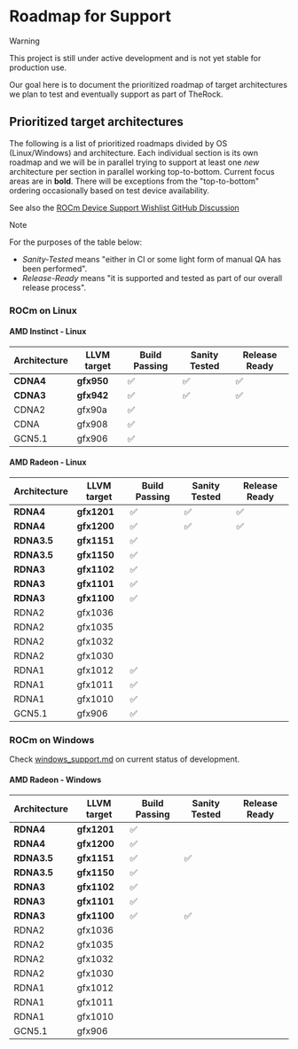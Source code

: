 # Roadmap for Support

> [!WARNING]
> This project is still under active development and is not yet stable for
> production use.

Our goal here is to document the prioritized roadmap of target architectures we plan to test and eventually support as part of TheRock.

## Prioritized target architectures

The following is a list of prioritized roadmaps divided by OS (Linux/Windows) and architecture. Each individual section is its own roadmap and we will be in parallel trying to support at least one *new* architecture per section in parallel working top-to-bottom. Current focus areas are in __bold__. There will be exceptions from the "top-to-bottom" ordering occasionally based on test device availability.

See also the [ROCm Device Support Wishlist GitHub Discussion](https://github.com/ROCm/ROCm/discussions/4276)

> [!NOTE]
> For the purposes of the table below:
>
> - *Sanity-Tested* means "either in CI or some light form of manual QA has been performed".
> - *Release-Ready* means "it is supported and tested as part of our overall release process".

### ROCm on Linux

#### AMD Instinct - Linux

| Architecture | LLVM target | Build Passing | Sanity Tested | Release Ready |
| ------------ | ----------- | ------------- | ------------- | ------------- |
| **CDNA4**    | **gfx950**  | ✅            | ✅            | ✅            |
| **CDNA3**    | **gfx942**  | ✅            | ✅            | ✅            |
| CDNA2        | gfx90a      | ✅            |               |               |
| CDNA         | gfx908      | ✅            |               |               |
| GCN5.1       | gfx906      | ✅            |               |               |

#### AMD Radeon - Linux

| Architecture | LLVM target | Build Passing | Sanity Tested | Release Ready |
| ------------ | ----------- | ------------- | ------------- | ------------- |
| **RDNA4**    | **gfx1201** | ✅            | ✅            | ✅            |
| **RDNA4**    | **gfx1200** | ✅            | ✅            | ✅            |
| **RDNA3.5**  | **gfx1151** | ✅            |               |               |
| **RDNA3.5**  | **gfx1150** | ✅            |               |               |
| **RDNA3**    | **gfx1102** | ✅            |               |               |
| **RDNA3**    | **gfx1101** | ✅            |               |               |
| **RDNA3**    | **gfx1100** | ✅            |               |               |
| RDNA2        | gfx1036     |               |               |               |
| RDNA2        | gfx1035     |               |               |               |
| RDNA2        | gfx1032     |               |               |               |
| RDNA2        | gfx1030     |               |               |               |
| RDNA1        | gfx1012     | ✅            |               |               |
| RDNA1        | gfx1011     | ✅            |               |               |
| RDNA1        | gfx1010     | ✅            |               |               |
| GCN5.1       | gfx906      | ✅            |               |               |

### ROCm on Windows

Check [windows_support.md](docs/development/windows_support.md) on current status of development.

#### AMD Radeon - Windows

| Architecture | LLVM target | Build Passing | Sanity Tested | Release Ready |
| ------------ | ----------- | ------------- | ------------- | ------------- |
| **RDNA4**    | **gfx1201** | ✅            |               |               |
| **RDNA4**    | **gfx1200** | ✅            |               |               |
| **RDNA3.5**  | **gfx1151** | ✅            | ✅            |               |
| **RDNA3.5**  | **gfx1150** | ✅            |               |               |
| **RDNA3**    | **gfx1102** | ✅            |               |               |
| **RDNA3**    | **gfx1101** | ✅            |               |               |
| **RDNA3**    | **gfx1100** | ✅            | ✅            |               |
| RDNA2        | gfx1036     |               |               |               |
| RDNA2        | gfx1035     |               |               |               |
| RDNA2        | gfx1032     |               |               |               |
| RDNA2        | gfx1030     |               |               |               |
| RDNA1        | gfx1012     |               |               |               |
| RDNA1        | gfx1011     |               |               |               |
| RDNA1        | gfx1010     |               |               |               |
| GCN5.1       | gfx906      |               |               |               |
